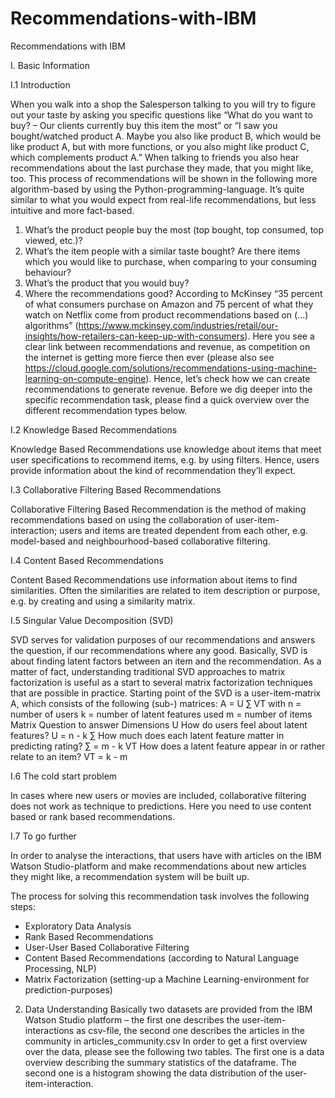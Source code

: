 # Recommendations-with-IBM

Recommendations with IBM

I.	Basic Information

I.1 	Introduction

When you walk into a shop the Salesperson talking to you will try to figure out your taste by asking you specific questions like “What do you want to buy? – Our clients currently buy this item the most” or “I saw you bought/watched product A. Maybe you also like product B, which would be like product A, but with more functions, or you also might like product C, which complements product A.” When talking to friends you also hear recommendations about the last purchase they made, that you might like, too.
This process of recommendations will be shown in the following more algorithm-based by using the Python-programming-language. It’s quite similar to what you would expect from real-life recommendations, but less intuitive and more fact-based.
1)	What’s the product people buy the most (top bought, top consumed, top viewed, etc.)?
2)	What’s the item people with a similar taste bought? Are there items which you would like to purchase, when comparing to your consuming behaviour?
3)	What’s the product that you would buy?
4)	Where the recommendations good?
According to McKinsey “35 percent of what consumers purchase on Amazon and 75 percent of what they watch on Netflix come from product recommendations based on (…) algorithms” (https://www.mckinsey.com/industries/retail/our-insights/how-retailers-can-keep-up-with-consumers). Here you see a clear link between recommendations and revenue, as competition on the internet is getting more fierce then ever (please also see https://cloud.google.com/solutions/recommendations-using-machine-learning-on-compute-engine). Hence, let’s check how we can create recommendations to generate revenue.
Before we dig deeper into the specific recommendation task, please find a quick overview over the different recommendation types below.

I.2	Knowledge Based Recommendations

Knowledge Based Recommendations use knowledge about items that meet user specifications to recommend items, e.g. by using filters. Hence, users provide information about the kind of recommendation they’ll expect.

I.3	Collaborative Filtering Based Recommendations

Collaborative Filtering Based Recommendation is the method of making recommendations based on using the collaboration of user-item-interaction; users and items are treated dependent from each other, e.g. model-based and neighbourhood-based collaborative filtering.

I.4	Content Based Recommendations

Content Based Recommendations use information about items to find similarities. Often the similarities are related to item description or purpose, e.g. by creating and using a similarity matrix.

I.5	   Singular Value Decomposition (SVD)

SVD serves for validation purposes of our recommendations and answers the question, if our recommendations where any good. Basically, SVD is about finding latent factors between an item and the recommendation. As a matter of fact, understanding traditional SVD approaches to matrix factorization is useful as a start to several matrix factorization techniques that are possible in practice.
Starting point of the SVD is a user-item-matrix A, which consists of the following (sub-) matrices:
A = U ∑ VT 
with
n = number of users
k = number of latent features used
m = number of items
Matrix	Question to answer	Dimensions
U	How do users feel about latent features?	U = n - k
∑	How much does each latent feature matter in predicting rating?	∑ = m - k
VT	How does a latent feature appear in or rather relate to an item?	VT = k - m

I.6 	The cold start problem

In cases where new users or movies are included, collaborative filtering does not work as technique to predictions. Here you need to use content based or rank based recommendations. 

I.7 To go further

In order to analyse the interactions, that users have with articles on the IBM Watson Studio-platform and make recommendations about new articles they might like, a recommendation system will be built up.

The process for solving this recommendation task involves the following steps:
-	Exploratory Data Analysis
-	Rank Based Recommendations
-	User-User Based Collaborative Filtering
-	Content Based Recommendations (according to Natural Language Processing, NLP)
-	Matrix Factorization (setting-up a Machine Learning-environment for prediction-purposes)

2.	Data Understanding
Basically two datasets are provided from the IBM Watson Studio platform – the first one describes the user-item-interactions as csv-file, the second one describes the articles in the community in articles_community.csv
In order to get a first overview over the data, please see the following two tables. The first one is a data overview describing the summary statistics of the dataframe. The second one is a histogram showing the data distribution of  the user-item-interaction.

